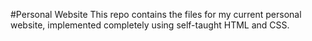 #Personal Website
This repo contains the files for my current personal website, implemented completely using
self-taught HTML and CSS.
